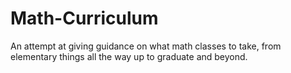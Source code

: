# Math-Curriculum
An attempt at giving guidance on what math classes to take, from elementary things all the way up to graduate and beyond.
